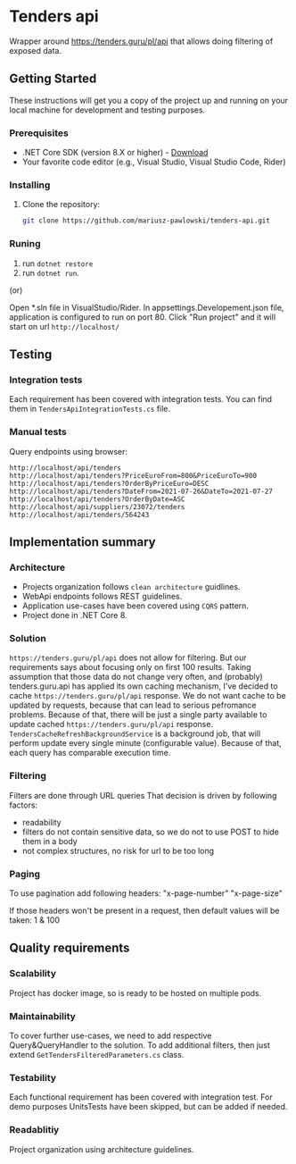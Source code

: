 # Tenders api

Wrapper around https://tenders.guru/pl/api that allows doing filtering of exposed data.

## Getting Started

These instructions will get you a copy of the project up and running on your local machine for development and testing purposes.

### Prerequisites

- .NET Core SDK (version 8.X or higher) - [Download](https://dotnet.microsoft.com/download)
- Your favorite code editor (e.g., Visual Studio, Visual Studio Code, Rider)

### Installing

1. Clone the repository:

   ```bash
   git clone https://github.com/mariusz-pawlowski/tenders-api.git

### Runing

1. run ```dotnet restore```
2. run ```dotnet run```.

(or)

Open *.sln file in VisualStudio/Rider.
In appsettings.Developement.json file, application is configured to run on port 80. Click "Run project" and it will start on url ```http://localhost/```

## Testing

### Integration tests

Each requirement has been covered with integration tests. You can find them in ```TendersApiIntegrationTests.cs``` file.

### Manual tests

Query endpoints using browser:
```
http://localhost/api/tenders
http://localhost/api/tenders?PriceEuroFrom=800&PriceEuroTo=900
http://localhost/api/tenders?OrderByPriceEuro=DESC
http://localhost/api/tenders?DateFrom=2021-07-26&DateTo=2021-07-27
http://localhost/api/tenders?OrderByDate=ASC
http://localhost/api/suppliers/23072/tenders
http://localhost/api/tenders/564243
```

## Implementation summary

### Architecture

- Projects organization follows ```clean architecture``` guidlines.
- WebApi endpoints follows REST guidelines.
- Application use-cases have been covered using ```CQRS``` pattern.
- Project done in .NET Core 8.

### Solution
```https://tenders.guru/pl/api``` does not allow for filtering. But our requirements says about focusing only on first 100 results.
Taking assumption that those data do not change very often, and (probably) tenders.guru.api has applied its own caching mechanism, I've decided to cache ```https://tenders.guru/pl/api``` response.
We do not want cache to be updated by requests, because that can lead to serious pefromance problems. Because of that, there will be just a single party available to update cached ```https://tenders.guru/pl/api``` response. ```TendersCacheRefreshBackgroundService``` is a background job, that will perform update every single minute (configurable value).
Because of that, each query has comparable execution time.

### Filtering

Filters are done through URL queries
That decision is driven by following factors:
+ readability
+ filters do not contain sensitive data, so we do not to use POST to hide them in a body
+ not complex structures, no risk for url to be too long

### Paging

To use pagination add following headers:
"x-page-number"
"x-page-size"

If those headers won't be present in a request, then default values will be taken: 1 & 100

## Quality requirements

### Scalability
Project has docker image, so is ready to be hosted on multiple pods.

### Maintainability

To cover further use-cases, we need to add respective Query&QueryHandler to the solution.
To add additional filters, then just extend ```GetTendersFilteredParameters.cs``` class.

### Testability

Each functional requirement has been covered with integration test.
For demo purposes UnitsTests have been skipped, but can be added if needed.

### Readablitiy 

Project organization using architecture guidelines.



   
